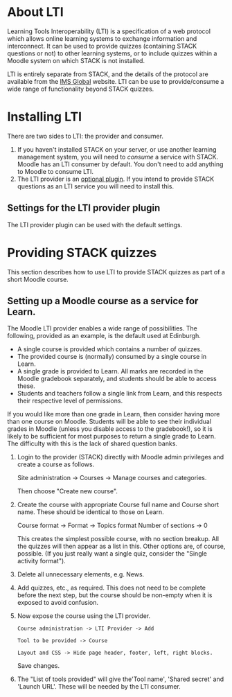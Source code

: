 # About LTI

Learning Tools Interoperability (LTI) is a specification of a web protocol which allows online learning systems to exchange information and interconnect.  It can be used to provide quizzes (containing STACK questions or not) to other learning systems, or to include quizzes within a Moodle system on which STACK is not installed.

LTI is entirely separate from STACK, and the details of the protocol are available from the [IMS Global](https://www.imsglobal.org/activity/learning-tools-interoperability) website.  LTI can be use to provide/consume a wide range of functionality beyond STACK quizzes.

# Installing LTI

There are two sides to LTI: the provider and consumer.

1. If you haven't installed STACK on your server, or use another learning management system, you will need to *consume* a service with STACK.  Moodle has an LTI consumer by default.  You don't need to add anything to Moodle to consume LTI.
2. The LTI provider is an [optional plugin](https://moodle.org/plugins/local_ltiprovider).  If you intend to provide STACK questions as an LTI service you will need to install this.

## Settings for the LTI provider plugin

The LTI provider plugin can be used with the default settings.

# Providing STACK quizzes

This section describes how to use LTI to provide STACK quizzes as part of a short Moodle course.

## Setting up a Moodle course as a service for Learn.

The Moodle LTI provider enables a wide range of possibilities.  The following, provided as an example, is the default used at Edinburgh.

* A single course is provided which contains a number of quizzes.
* The provided course is (normally) consumed by a single course in Learn.
* A single grade is provided to Learn.  All marks are recorded in the Moodle gradebook separately, and students should be able to access these.
* Students and teachers follow a single link from Learn, and this respects their respective level of permissions.

If you would like more than one grade in Learn, then consider having more than one course on Moodle.  Students will be able to see their individual grades in Moodle (unless you disable access to the gradebook!), so it is likely to be sufficient for most purposes to return a single grade to Learn.  The difficulty with this is the lack of shared question banks.

1. Login to the provider (STACK) directly with Moodle admin privileges and create a course as follows.

    Site administration -> Courses -> Manage courses and categories.
    
   Then choose "Create new course".
2. Create the course with appropriate Course full name and Course short name.  These should be identical to those on Learn.

   Course format -> Format -> Topics format
   Number of sections -> 0
   
   This creates the simplest possible course, with no section breakup.  All the quizzes will then appear as a list in this.  Other options are, of course, possible.
   (If you just really want a single quiz, consider the "Single activity format").
3. Delete all unnecessary elements, e.g. News.
4. Add quizzes, etc., as required.  This does not need to be complete before the next step, but the course should be non-empty when it is exposed to avoid confusion.
5. Now expose the course using the LTI provider.

       Course administration -> LTI Provider -> Add
   
       Tool to be provided -> Course
       
       Layout and CSS -> Hide page header, footer, left, right blocks.
   
   Save changes.
6. The "List of tools provided" will give the'Tool name', 'Shared secret' and 'Launch URL'.  These will be needed by the LTI consumer.
   


